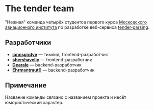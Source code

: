 # The tender team
"Нежная" команда четырёх студентов первого курса [Московского авиационного института](https://mai.ru) по разработке веб-сервиса [tender-parsing](https://github.com/the-tender-team/tender-parsing).


## Разработчики
- **[iannsgirdye](https://github.com/iannsgirdye)** — тимлид, frontend-разработчик
- **[shershaveliy](https://github.com/shershaveliy)** — frontend-разработчик
- **[Dearale](https://github.com/Dearale)** — backend-разработчик
- **[Ehrmantraut0](https://github.com/Ehrmantraut0)** — backend-разработчик


## Примечание
Название команды связано с названием проекта и несёт юмористический характер.

<!--

**Here are some ideas to get you started:**

🙋‍♀️ A short introduction - what is your organization all about?
🌈 Contribution guidelines - how can the community get involved?
👩‍💻 Useful resources - where can the community find your docs? Is there anything else the community should know?
🍿 Fun facts - what does your team eat for breakfast?
🧙 Remember, you can do mighty things with the power of [Markdown](https://docs.github.com/github/writing-on-github/getting-started-with-writing-and-formatting-on-github/basic-writing-and-formatting-syntax)
-->
